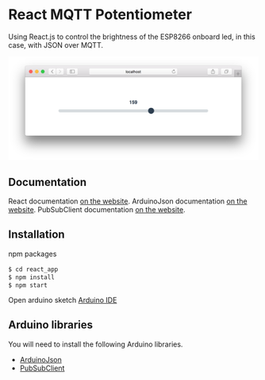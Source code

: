 # React MQTT  Potentiometer
Using React.js to control the brightness of the ESP8266 onboard led,
in this case, with JSON over MQTT.

![Browser Slider](/screenshot.png?raw=true)

## Documentation

React documentation [on the website](https://reactjs.org/docs).
ArduinoJson documentation [on the website](https://arduinojson.org/doc).
PubSubClient documentation [on the website](https://pubsubclient.knolleary.net/api.html).

##  Installation
npm packages
```
$ cd react_app
$ npm install
$ npm start
```
Open arduino sketch [Arduino IDE](https://www.arduino.cc/en/Main/Software)

## Arduino libraries
You will need to install the following Arduino libraries.
*  [ArduinoJson](https://arduinojson.org/doc/installation)
*  [PubSubClient](https://github.com/knolleary/pubsubclient)
